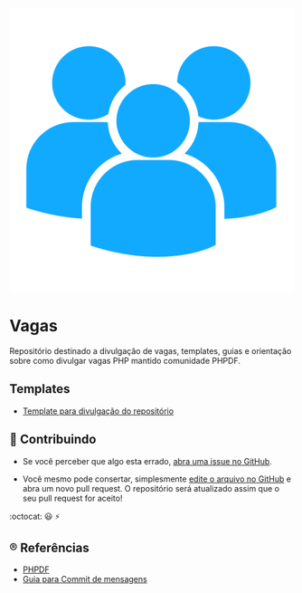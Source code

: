 <div align="center">

![Vagas](./vagas.png)

</div>

# Vagas

Repositório destinado a divulgação de vagas, templates, guias e orientação sobre como divulgar vagas PHP mantido comunidade PHPDF.

## Templates

- [Template para divulgação do repositório](./templates/divulgacao_repositorio.md)

## :handshake: Contribuindo

 * Se você perceber que algo esta errado, [abra uma issue no GitHub](https://github.com/php-df/vagas/issues/new/choose).

 * Você mesmo pode consertar, simplesmente [edite o arquivo no GitHub](https://github.com/php-df/vagas/edit/master/Readme.MD) e abra um novo pull request. O repositório será atualizado assim que o seu pull request for aceito!

:octocat: :smiley: :zap:

## :registered: Referências

- [PHPDF](https://phpdf.org.br)
- [Guia para Commit de mensagens](https://gitmoji.carloscuesta.me)
